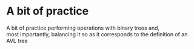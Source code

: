 # A bit of practice
A bit of practice performing operations with binary trees and,  
most importantly, balancing it so as  it corresponds to the definition of an AVL tree  
